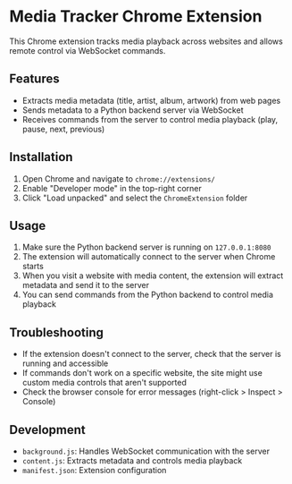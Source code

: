 # Media Tracker Chrome Extension

This Chrome extension tracks media playback across websites and allows remote control via WebSocket commands.

## Features

- Extracts media metadata (title, artist, album, artwork) from web pages
- Sends metadata to a Python backend server via WebSocket
- Receives commands from the server to control media playback (play, pause, next, previous)

## Installation

1. Open Chrome and navigate to `chrome://extensions/`
2. Enable "Developer mode" in the top-right corner
3. Click "Load unpacked" and select the `ChromeExtension` folder

## Usage

1. Make sure the Python backend server is running on `127.0.0.1:8080`
2. The extension will automatically connect to the server when Chrome starts
3. When you visit a website with media content, the extension will extract metadata and send it to the server
4. You can send commands from the Python backend to control media playback

## Troubleshooting

- If the extension doesn't connect to the server, check that the server is running and accessible
- If commands don't work on a specific website, the site might use custom media controls that aren't supported
- Check the browser console for error messages (right-click > Inspect > Console)

## Development

- `background.js`: Handles WebSocket communication with the server
- `content.js`: Extracts metadata and controls media playback
- `manifest.json`: Extension configuration 